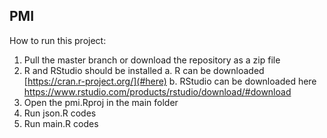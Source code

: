 ## PMI

How to run this project:
1. Pull the master branch or download the repository as a zip file
2. R and RStudio should be installed
    a. R can be downloaded [https://cran.r-project.org/](#here) 
    b. RStudio can be downloaded here https://www.rstudio.com/products/rstudio/download/#download
3. Open the pmi.Rproj in the main folder
4. Run json.R codes
5. Run main.R codes
